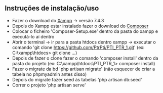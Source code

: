 ## Instruções de instalação/uso

- Fazer o download do [Xampp](https://www.apachefriends.org/download.html) -> versão 7.4.3
- Depois do Xampp estar instalado fazer o download do [Composer](https://getcomposer.org/download/)
- Colocar o ficheiro 'Composer-Setup.exe' dentro da pasta do xampp e executá-lo aí dentro
- Abrir o terminal -> ir para a pasta htdocs dentro xampp -> executar o comando 'git clone https://github.com/PtrPti/PTI_PTR_1.git'
    (ex: C:\xampp\htdocs> git clone ...)
- Depois de fazer o clone fazer o comando 'composer install' dentro da pasta do projeto
    (ex: C:\xampp\htdocs\PTI_PTR_1> composer install)
- Fazer o migrate da bd 'php artisan migrate' (não esquecer de criar a tabela no phpmyadmin antes disso)
- Depois do migrate fazer seed às tabelas 'php artisan db:seed'
- Correr o projeto 'php artisan serve'